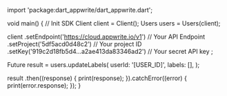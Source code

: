 import 'package:dart_appwrite/dart_appwrite.dart';

void main() { // Init SDK
  Client client = Client();
  Users users = Users(client);

  client
    .setEndpoint('https://cloud.appwrite.io/v1') // Your API Endpoint
    .setProject('5df5acd0d48c2') // Your project ID
    .setKey('919c2d18fb5d4...a2ae413da83346ad2') // Your secret API key
  ;

  Future result = users.updateLabels(
    userId: '[USER_ID]',
    labels: [],
  );

  result
    .then((response) {
      print(response);
    }).catchError((error) {
      print(error.response);
  });
}